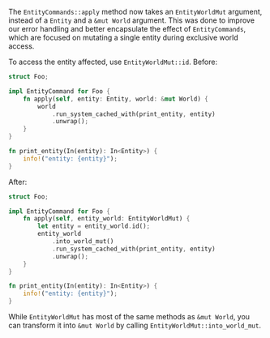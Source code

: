 The `EntityCommands::apply` method now takes an `EntityWorldMut` argument, instead of a `Entity` and a `&mut World` argument.
This was done to improve our error handling and better encapsulate the effect of `EntityCommands`, which are focused on mutating a single entity during exclusive world access.

To access the entity affected, use `EntityWorldMut::id`. Before:

```rust
struct Foo;

impl EntityCommand for Foo {
    fn apply(self, entity: Entity, world: &mut World) {
        world
            .run_system_cached_with(print_entity, entity)
            .unwrap();
    }
}

fn print_entity(In(entity): In<Entity>) {
    info!("entity: {entity}");
}
```

After:

```rust
struct Foo;

impl EntityCommand for Foo {
    fn apply(self, entity_world: EntityWorldMut) {
        let entity = entity_world.id();
        entity_world
            .into_world_mut()
            .run_system_cached_with(print_entity, entity)
            .unwrap();
    }
}

fn print_entity(In(entity): In<Entity>) {
    info!("entity: {entity}");
}
```

While `EntityWorldMut` has most of the same methods as `&mut World`, you can transform it into `&mut World` by calling `EntityWorldMut::into_world_mut`.
